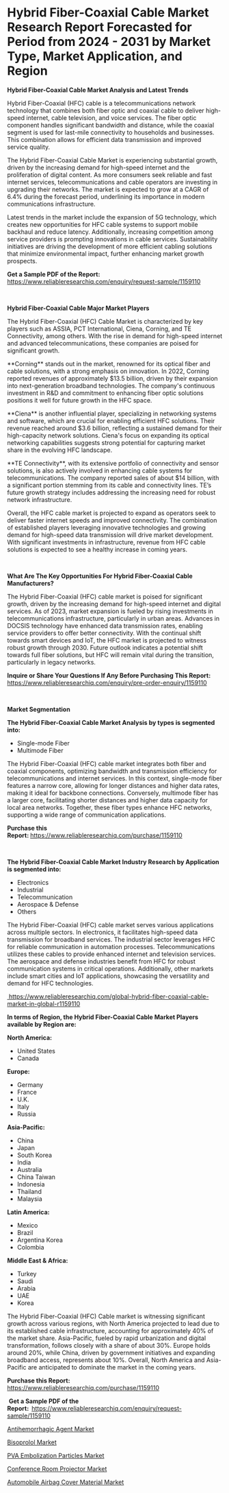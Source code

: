 <p><h1>Hybrid Fiber-Coaxial Cable Market Research Report Forecasted for Period from 2024 -  2031 by Market Type, Market Application, and Region</h1></p><p><strong>Hybrid Fiber-Coaxial Cable Market Analysis and Latest Trends</strong></p>
<p><p>Hybrid Fiber-Coaxial (HFC) cable is a telecommunications network technology that combines both fiber optic and coaxial cable to deliver high-speed internet, cable television, and voice services. The fiber optic component handles significant bandwidth and distance, while the coaxial segment is used for last-mile connectivity to households and businesses. This combination allows for efficient data transmission and improved service quality.</p><p>The Hybrid Fiber-Coaxial Cable Market is experiencing substantial growth, driven by the increasing demand for high-speed internet and the proliferation of digital content. As more consumers seek reliable and fast internet services, telecommunications and cable operators are investing in upgrading their networks. The market is expected to grow at a CAGR of 6.4% during the forecast period, underlining its importance in modern communications infrastructure.</p><p>Latest trends in the market include the expansion of 5G technology, which creates new opportunities for HFC cable systems to support mobile backhaul and reduce latency. Additionally, increasing competition among service providers is prompting innovations in cable services. Sustainability initiatives are driving the development of more efficient cabling solutions that minimize environmental impact, further enhancing market growth prospects.</p></p>
<p><strong>Get a Sample PDF of the Report:&nbsp;</strong> <a href="https://www.reliableresearchiq.com/enquiry/request-sample/1159110?utm_campaign=1106&utm_medium=2&utm_source=Github&utm_content=ia&utm_term=05122024&utm_id=hybrid-fiber-coaxial-cable">https://www.reliableresearchiq.com/enquiry/request-sample/1159110</a></p>
<p>&nbsp;</p>
<p><strong>Hybrid Fiber-Coaxial Cable Major Market Players</strong></p>
<p><p>The Hybrid Fiber-Coaxial (HFC) Cable Market is characterized by key players such as ASSIA, PCT International, Ciena, Corning, and TE Connectivity, among others. With the rise in demand for high-speed internet and advanced telecommunications, these companies are poised for significant growth.</p><p>**Corning** stands out in the market, renowned for its optical fiber and cable solutions, with a strong emphasis on innovation. In 2022, Corning reported revenues of approximately $13.5 billion, driven by their expansion into next-generation broadband technologies. The company's continuous investment in R&D and commitment to enhancing fiber optic solutions positions it well for future growth in the HFC space.</p><p>**Ciena** is another influential player, specializing in networking systems and software, which are crucial for enabling efficient HFC solutions. Their revenue reached around $3.6 billion, reflecting a sustained demand for their high-capacity network solutions. Ciena's focus on expanding its optical networking capabilities suggests strong potential for capturing market share in the evolving HFC landscape.</p><p>**TE Connectivity**, with its extensive portfolio of connectivity and sensor solutions, is also actively involved in enhancing cable systems for telecommunications. The company reported sales of about $14 billion, with a significant portion stemming from its cable and connectivity lines. TE’s future growth strategy includes addressing the increasing need for robust network infrastructure.</p><p>Overall, the HFC cable market is projected to expand as operators seek to deliver faster internet speeds and improved connectivity. The combination of established players leveraging innovative technologies and growing demand for high-speed data transmission will drive market development. With significant investments in infrastructure, revenue from HFC cable solutions is expected to see a healthy increase in coming years.</p></p>
<p>&nbsp;</p>
<p><strong>What Are The Key Opportunities For Hybrid Fiber-Coaxial Cable Manufacturers?</strong></p>
<p><p>The Hybrid Fiber-Coaxial (HFC) cable market is poised for significant growth, driven by the increasing demand for high-speed internet and digital services. As of 2023, market expansion is fueled by rising investments in telecommunications infrastructure, particularly in urban areas. Advances in DOCSIS technology have enhanced data transmission rates, enabling service providers to offer better connectivity. With the continual shift towards smart devices and IoT, the HFC market is projected to witness robust growth through 2030. Future outlook indicates a potential shift towards full fiber solutions, but HFC will remain vital during the transition, particularly in legacy networks.</p></p>
<p><strong>Inquire or Share Your Questions If Any Before Purchasing This Report:</strong> <a href="https://www.reliableresearchiq.com/enquiry/pre-order-enquiry/1159110?utm_campaign=1106&utm_medium=2&utm_source=Github&utm_content=ia&utm_term=05122024&utm_id=hybrid-fiber-coaxial-cable">https://www.reliableresearchiq.com/enquiry/pre-order-enquiry/1159110</a></p>
<p>&nbsp;</p>
<p><strong>Market Segmentation</strong></p>
<p><strong>The Hybrid Fiber-Coaxial Cable Market Analysis by types is segmented into:</strong></p>
<p><ul><li>Single-mode Fiber</li><li>Multimode Fiber</li></ul></p>
<p><p>The Hybrid Fiber-Coaxial (HFC) cable market integrates both fiber and coaxial components, optimizing bandwidth and transmission efficiency for telecommunications and internet services. In this context, single-mode fiber features a narrow core, allowing for longer distances and higher data rates, making it ideal for backbone connections. Conversely, multimode fiber has a larger core, facilitating shorter distances and higher data capacity for local area networks. Together, these fiber types enhance HFC networks, supporting a wide range of communication applications.</p></p>
<p><strong>Purchase this Report:&nbsp;</strong><a href="https://www.reliableresearchiq.com/purchase/1159110?utm_campaign=1106&utm_medium=2&utm_source=Github&utm_content=ia&utm_term=05122024&utm_id=hybrid-fiber-coaxial-cable">https://www.reliableresearchiq.com/purchase/1159110</a></p>
<p>&nbsp;</p>
<p><strong>The Hybrid Fiber-Coaxial Cable Market Industry Research by Application is segmented into:</strong></p>
<p><ul><li>Electronics</li><li>Industrial</li><li>Telecommunication</li><li>Aerospace & Defense</li><li>Others</li></ul></p>
<p><p>The Hybrid Fiber-Coaxial (HFC) cable market serves various applications across multiple sectors. In electronics, it facilitates high-speed data transmission for broadband services. The industrial sector leverages HFC for reliable communication in automation processes. Telecommunications utilizes these cables to provide enhanced internet and television services. The aerospace and defense industries benefit from HFC for robust communication systems in critical operations. Additionally, other markets include smart cities and IoT applications, showcasing the versatility and demand for HFC technologies.</p></p>
<p><a href="https://www.reliableresearchiq.com/global-hybrid-fiber-coaxial-cable-market-in-global-r1159110?utm_campaign=1106&utm_medium=2&utm_source=Github&utm_content=ia&utm_term=05122024&utm_id=hybrid-fiber-coaxial-cable">&nbsp;https://www.reliableresearchiq.com/global-hybrid-fiber-coaxial-cable-market-in-global-r1159110</a></p>
<p><strong>In terms of Region, the Hybrid Fiber-Coaxial Cable Market Players available by Region are:</strong></p>
<p>
    <p> <strong> North America: </strong>
        <ul>
            <li>United States</li>
            <li>Canada</li>
        </ul>
        </p> 
    <p> <strong> Europe: </strong>
        <ul>
            <li>Germany</li>
            <li>France</li>
            <li>U.K.</li>
            <li>Italy</li>
            <li>Russia</li>
        </ul>
        </p> 
    <p> <strong> Asia-Pacific: </strong>
        <ul>
            <li>China</li>
            <li>Japan</li>
            <li>South Korea</li>
            <li>India</li>
            <li>Australia</li>
            <li>China Taiwan</li>
            <li>Indonesia</li>
            <li>Thailand</li>
            <li>Malaysia</li>
        </ul>
        </p> 
    <p> <strong> Latin America: </strong>
        <ul>
            <li>Mexico</li>
            <li>Brazil</li>
            <li>Argentina Korea</li>
            <li>Colombia</li>
        </ul>
        </p> 
    <p> <strong> Middle East & Africa: </strong>
        <ul>
            <li>Turkey</li>
            <li>Saudi</li>
            <li>Arabia</li>
            <li>UAE</li>
            <li>Korea</li>
        </ul>
    </p>
    </p>
<p><p>The Hybrid Fiber-Coaxial (HFC) Cable market is witnessing significant growth across various regions, with North America projected to lead due to its established cable infrastructure, accounting for approximately 40% of the market share. Asia-Pacific, fueled by rapid urbanization and digital transformation, follows closely with a share of about 30%. Europe holds around 20%, while China, driven by government initiatives and expanding broadband access, represents about 10%. Overall, North America and Asia-Pacific are anticipated to dominate the market in the coming years.</p></p>
<p><strong>Purchase this Report: </strong><a href="https://www.reliableresearchiq.com/purchase/1159110?utm_campaign=1106&utm_medium=2&utm_source=Github&utm_content=ia&utm_term=05122024&utm_id=hybrid-fiber-coaxial-cable">https://www.reliableresearchiq.com/purchase/1159110</a></p>
<p>&nbsp;<strong>Get a Sample PDF of the Report:&nbsp;&nbsp;</strong><a href="https://www.reliableresearchiq.com/enquiry/request-sample/1159110?utm_campaign=1106&utm_medium=2&utm_source=Github&utm_content=ia&utm_term=05122024&utm_id=hybrid-fiber-coaxial-cable">https://www.reliableresearchiq.com/enquiry/request-sample/1159110</a></p>
<p><strong></strong></p>
<p><p><a href="https://www.linkedin.com/pulse/latest-trends-applications-growth-forecast-global-antihemorrhagic-roxpf?utm_campaign=1106&utm_medium=2&utm_source=Github&utm_content=ia&utm_term=05122024&utm_id=hybrid-fiber-coaxial-cable">Antihemorrhagic Agent Market</a></p><p><a href="https://www.linkedin.com/pulse/bisoprolol-market-analysis-identifying-key-issues-drivers-bof3f?utm_campaign=1106&utm_medium=2&utm_source=Github&utm_content=ia&utm_term=05122024&utm_id=hybrid-fiber-coaxial-cable">Bisoprolol Market</a></p><p><a href="https://www.linkedin.com/pulse/81-cagr-pva-embolization-particles-market-2024-2031-growth-wwoef?utm_campaign=1106&utm_medium=2&utm_source=Github&utm_content=ia&utm_term=05122024&utm_id=hybrid-fiber-coaxial-cable">PVA Embolization Particles Market</a></p><p><a href="https://issuu.com/reportprime-2/docs/conference-room-projector-market-size-2030.pptx?utm_campaign=1106&utm_medium=2&utm_source=Github&utm_content=ia&utm_term=05122024&utm_id=hybrid-fiber-coaxial-cable">Conference Room Projector Market</a></p><p><a href="https://issuu.com/reportprime-2/docs/automobile-airbag-cover-material-market-size-2030.?utm_campaign=1106&utm_medium=2&utm_source=Github&utm_content=ia&utm_term=05122024&utm_id=hybrid-fiber-coaxial-cable">Automobile Airbag Cover Material Market</a></p></p>